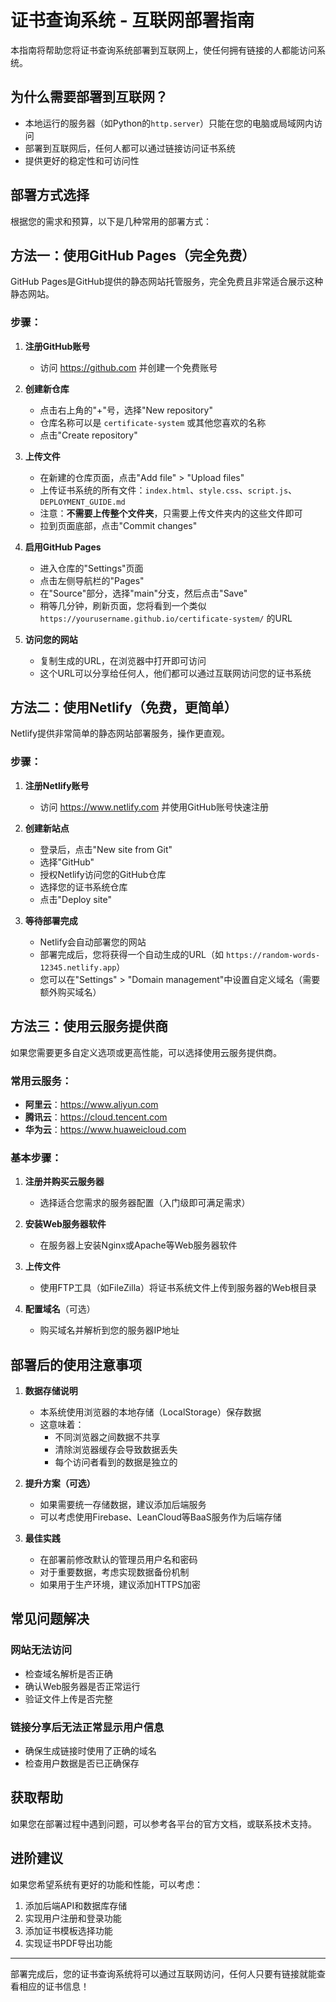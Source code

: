 # 证书查询系统 - 互联网部署指南

本指南将帮助您将证书查询系统部署到互联网上，使任何拥有链接的人都能访问系统。

## 为什么需要部署到互联网？

- 本地运行的服务器（如Python的`http.server`）只能在您的电脑或局域网内访问
- 部署到互联网后，任何人都可以通过链接访问证书系统
- 提供更好的稳定性和可访问性

## 部署方式选择

根据您的需求和预算，以下是几种常用的部署方式：

## 方法一：使用GitHub Pages（完全免费）

GitHub Pages是GitHub提供的静态网站托管服务，完全免费且非常适合展示这种静态网站。

### 步骤：

1. **注册GitHub账号**
   - 访问 https://github.com 并创建一个免费账号

2. **创建新仓库**
   - 点击右上角的"+"号，选择"New repository"
   - 仓库名称可以是 `certificate-system` 或其他您喜欢的名称
   - 点击"Create repository"

3. **上传文件**
   - 在新建的仓库页面，点击"Add file" > "Upload files"
   - 上传证书系统的所有文件：`index.html`、`style.css`、`script.js`、`DEPLOYMENT_GUIDE.md`
   - 注意：**不需要上传整个文件夹**，只需要上传文件夹内的这些文件即可
   - 拉到页面底部，点击"Commit changes"

4. **启用GitHub Pages**
   - 进入仓库的"Settings"页面
   - 点击左侧导航栏的"Pages"
   - 在"Source"部分，选择"main"分支，然后点击"Save"
   - 稍等几分钟，刷新页面，您将看到一个类似 `https://yourusername.github.io/certificate-system/` 的URL

5. **访问您的网站**
   - 复制生成的URL，在浏览器中打开即可访问
   - 这个URL可以分享给任何人，他们都可以通过互联网访问您的证书系统

## 方法二：使用Netlify（免费，更简单）

Netlify提供非常简单的静态网站部署服务，操作更直观。

### 步骤：

1. **注册Netlify账号**
   - 访问 https://www.netlify.com 并使用GitHub账号快速注册

2. **创建新站点**
   - 登录后，点击"New site from Git"
   - 选择"GitHub"
   - 授权Netlify访问您的GitHub仓库
   - 选择您的证书系统仓库
   - 点击"Deploy site"

3. **等待部署完成**
   - Netlify会自动部署您的网站
   - 部署完成后，您将获得一个自动生成的URL（如 `https://random-words-12345.netlify.app`）
   - 您可以在"Settings" > "Domain management"中设置自定义域名（需要额外购买域名）

## 方法三：使用云服务提供商

如果您需要更多自定义选项或更高性能，可以选择使用云服务提供商。

### 常用云服务：

- **阿里云**：https://www.aliyun.com
- **腾讯云**：https://cloud.tencent.com
- **华为云**：https://www.huaweicloud.com

### 基本步骤：

1. **注册并购买云服务器**
   - 选择适合您需求的服务器配置（入门级即可满足需求）

2. **安装Web服务器软件**
   - 在服务器上安装Nginx或Apache等Web服务器软件

3. **上传文件**
   - 使用FTP工具（如FileZilla）将证书系统文件上传到服务器的Web根目录

4. **配置域名**（可选）
   - 购买域名并解析到您的服务器IP地址

## 部署后的使用注意事项

1. **数据存储说明**
   - 本系统使用浏览器的本地存储（LocalStorage）保存数据
   - 这意味着：
     - 不同浏览器之间数据不共享
     - 清除浏览器缓存会导致数据丢失
     - 每个访问者看到的数据是独立的

2. **提升方案（可选）**
   - 如果需要统一存储数据，建议添加后端服务
   - 可以考虑使用Firebase、LeanCloud等BaaS服务作为后端存储

3. **最佳实践**
   - 在部署前修改默认的管理员用户名和密码
   - 对于重要数据，考虑实现数据备份机制
   - 如果用于生产环境，建议添加HTTPS加密

## 常见问题解决

### 网站无法访问
- 检查域名解析是否正确
- 确认Web服务器是否正常运行
- 验证文件上传是否完整

### 链接分享后无法正常显示用户信息
- 确保生成链接时使用了正确的域名
- 检查用户数据是否已正确保存

## 获取帮助

如果您在部署过程中遇到问题，可以参考各平台的官方文档，或联系技术支持。

## 进阶建议

如果您希望系统有更好的功能和性能，可以考虑：
1. 添加后端API和数据库存储
2. 实现用户注册和登录功能
3. 添加证书模板选择功能
4. 实现证书PDF导出功能

---

部署完成后，您的证书查询系统将可以通过互联网访问，任何人只要有链接就能查看相应的证书信息！